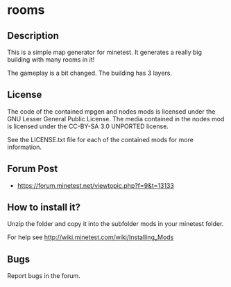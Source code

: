 # rooms

## Description
This is a simple map generator for minetest. It generates a really big building with many rooms in it!

The gameplay is a bit changed. The building has 3 layers.

## License
The code of the contained mpgen and nodes mods is licensed under the GNU Lesser General Public License. The media contained in the nodes mod is licensed under the CC-BY-SA 3.0 UNPORTED license.

See the LICENSE.txt file for each of the contained mods for more information.

## Forum Post
- https://forum.minetest.net/viewtopic.php?f=9&t=13133

## How to install it?
Unzip the folder and copy it into the subfolder mods in your minetest folder.

For help see http://wiki.minetest.com/wiki/Installing_Mods

## Bugs
Report bugs in the forum.
